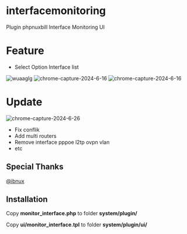 # interfacemonitoring
 Plugin phpnuxbill Interface Monitoring UI

 # Feature
 - Select Option Interface list

![wuaaglg](https://github.com/kevindoni/interfacemonitoring/assets/22675011/94e7a1b1-a7b8-4998-946d-0a2f1c8a2287)
![chrome-capture-2024-6-16](https://github.com/kevindoni/interfacemonitoring/assets/22675011/e903d955-aa1f-4c1c-9129-ac9a744c7314)
![chrome-capture-2024-6-16](https://github.com/kevindoni/interfacemonitoring/assets/22675011/791f0f26-861b-4791-9f94-9a19844ed2d4)

# Update
![chrome-capture-2024-6-26](https://github.com/kevindoni/interfacemonitoring/assets/22675011/e3ba386c-f2ca-477f-818d-4c8d8bc6df9a)

- Fix conflik
- Add multi routers
- Remove interface pppoe l2tp ovpn vlan
- etc

## Special Thanks

[@ibnux](https://t.me/ibnux)


## Installation

Copy **monitor_interface.php** to folder **system/plugin/**

Copy **ui/monitor_interface.tpl** to folder **system/plugin/ui/**
